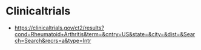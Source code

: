 # Clinicaltrials

* https://clinicaltrials.gov/ct2/results?cond=Rheumatoid+Arthritis&term=&cntry=US&state=&city=&dist=&Search=Search&recrs=a&type=Intr
